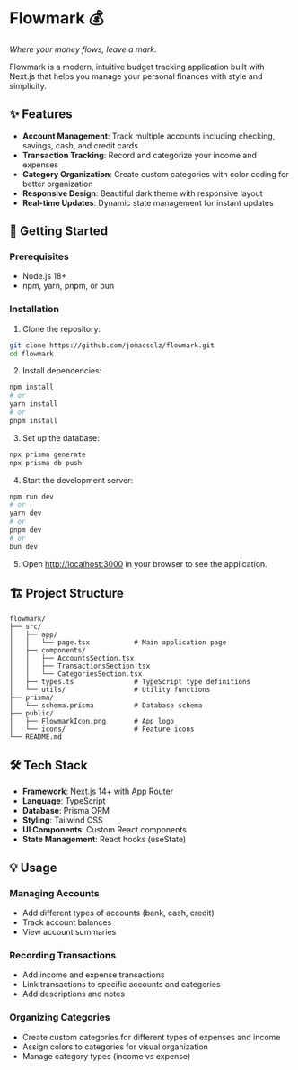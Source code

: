 # Flowmark 💰

*Where your money flows, leave a mark.*

Flowmark is a modern, intuitive budget tracking application built with Next.js that helps you manage your personal finances with style and simplicity.

## ✨ Features

- **Account Management**: Track multiple accounts including checking, savings, cash, and credit cards
- **Transaction Tracking**: Record and categorize your income and expenses
- **Category Organization**: Create custom categories with color coding for better organization
- **Responsive Design**: Beautiful dark theme with responsive layout
- **Real-time Updates**: Dynamic state management for instant updates

## 🚀 Getting Started

### Prerequisites

- Node.js 18+ 
- npm, yarn, pnpm, or bun

### Installation

1. Clone the repository:
```bash
git clone https://github.com/jomacsolz/flowmark.git
cd flowmark
```

2. Install dependencies:
```bash
npm install
# or
yarn install
# or
pnpm install
```

3. Set up the database:
```bash
npx prisma generate
npx prisma db push
```

4. Start the development server:
```bash
npm run dev
# or
yarn dev
# or
pnpm dev
# or
bun dev
```

5. Open [http://localhost:3000](http://localhost:3000) in your browser to see the application.

## 🏗️ Project Structure

```
flowmark/
├── src/
│   ├── app/
│   │   └── page.tsx           # Main application page
│   ├── components/
│   │   ├── AccountsSection.tsx
│   │   ├── TransactionsSection.tsx
│   │   └── CategoriesSection.tsx
│   ├── types.ts               # TypeScript type definitions
│   └── utils/                 # Utility functions
├── prisma/
│   └── schema.prisma          # Database schema
├── public/
│   ├── FlowmarkIcon.png       # App logo
│   └── icons/                 # Feature icons
└── README.md
```

## 🛠️ Tech Stack

- **Framework**: Next.js 14+ with App Router
- **Language**: TypeScript
- **Database**: Prisma ORM
- **Styling**: Tailwind CSS
- **UI Components**: Custom React components
- **State Management**: React hooks (useState)

## 💡 Usage

### Managing Accounts
- Add different types of accounts (bank, cash, credit)
- Track account balances
- View account summaries

### Recording Transactions
- Add income and expense transactions
- Link transactions to specific accounts and categories
- Add descriptions and notes

### Organizing Categories
- Create custom categories for different types of expenses and income
- Assign colors to categories for visual organization
- Manage category types (income vs expense)
